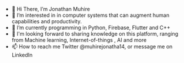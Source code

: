 - 👋 Hi There, I’m Jonathan Muhire
- 👀 I’m interested in in computer systems that can augment human capabilities and productivity. 
- 🌱 I’m currently programming in Python, Firebase, Flutter and C++
- 💞️ I'm looking forward to sharing knowledge on this platform, ranging from Machine learning, Internet-of-things , AI and more
- 📫 How to reach me Twitter @muhirejonatha14, or message me on LinkedIn

<!---
Jonathan-321/Jonathan-321 is a ✨ special ✨ repository because its `README.md` (this file) appears on your GitHub profile.
You can click the Preview link to take a look at your changes.
--->
